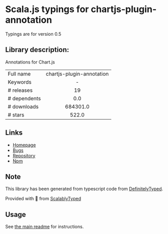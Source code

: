 
# Scala.js typings for chartjs-plugin-annotation

Typings are for version 0.5

## Library description:
Annotations for Chart.js

|                    |                 |
| ------------------ | :-------------: |
| Full name          | chartjs-plugin-annotation |
| Keywords           | - |
| # releases         | 19 |
| # dependents       | 0.0 |
| # downloads        | 684301.0 |
| # stars            | 522.0 |

## Links
- [Homepage](https://www.chartjs.org/chartjs-plugin-annotation/index)
- [Bugs](https://github.com/chartjs/chartjs-plugin-annotation/issues)
- [Repository](https://github.com/chartjs/chartjs-plugin-annotation)
- [Npm](https://www.npmjs.com/package/chartjs-plugin-annotation)
    


## Note
This library has been generated from typescript code from [DefinitelyTyped](https://definitelytyped.org).

Provided with :purple_heart: from [ScalablyTyped](https://github.com/oyvindberg/ScalablyTyped)

## Usage
See [the main readme](../../readme.md) for instructions.


